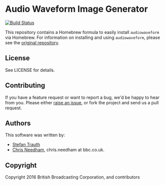 # Audio Waveform Image Generator

[![Build Status](https://travis-ci.org/bbcrd/homebrew-audiowaveform.png?branch=master)](https://travis-ci.org/bbcrd/homebrew-audiowaveform)

This repository contains a Homebrew formula to easily install `audiowaveform` via Homebrew. For information on installing and using `audiowaveform`, please see the [original repository](https://github.com/bbcrd/audiowaveform).

## License

See LICENSE for details.

## Contributing

If you have a feature request or want to report a bug, we'd be happy to hear
from you. Please either
[raise an issue](https://github.com/bbcrd/homebrew-audiowaveform/issues), or fork the
project and send us a pull request.

## Authors

This software was written by:

* [Stefan Trauth](https://github.com/funkenstrahlen)
* [Chris Needham](https://github.com/chrisn), chris.needham at bbc.co.uk.

## Copyright

Copyright 2016 British Broadcasting Corporation, and contributors
